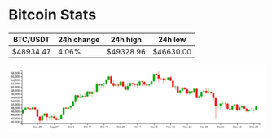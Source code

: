 # Bitcoin Stats

BTC/USDT|24h change|24h high|24h low|
|---|---|---|---|
|$48934.47|4.06%|$49328.96|$46630.00|

<img src="./chart.svg">
